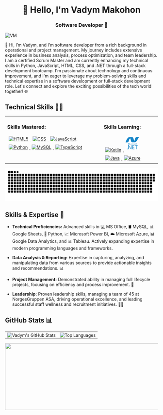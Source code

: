<h1 align="center">👋 Hello, I'm Vadym Makohon</h1>
<h3 align="center"> Software Developer 🚀</h3>

![VM](https://github.com/VadymMakohon/VadymMakohon/assets/138728243/e197652c-cb9a-42b4-b865-018e849673e6)

🚀 Hi, I’m Vadym, and I'm software developer from a rich background in operational and project management. My journey includes extensive experience in business analysis, process optimization, and team leadership. I am a certified Scrum Master and am currently enhancing my technical skills in Python, JavaScript, HTML, CSS, and .NET through a full-stack development bootcamp. I'm passionate about technology and continuous improvement, and I'm eager to leverage my problem-solving skills and technical expertise in a software development or full-stack development role. Let's connect and explore the exciting possibilities of the tech world together! 🌐

## Technical Skills 👩‍💻 

<table>
  <tr>
    <td valign="top">
      <h3>Skills Mastered:</h3>
      <div>
        <a href="https://www.svgrepo.com/show/452228/html-5.svg" target="_blank" rel="noreferrer">
          <img src="https://www.svgrepo.com/show/452228/html-5.svg" alt="HTML5" width="45" height="45" style="margin: 5px;"/>
        </a>
        <a href="https://www.w3schools.com/css/" target="_blank" rel="noreferrer">
          <img src="https://www.svgrepo.com/show/452185/css-3.svg" alt="CSS" width="45" height="45" style="margin: 5px;"/>
        </a>
        <a href="https://www.w3schools.com/js/" target="_blank" rel="noreferrer">
          <img src="https://seeklogo.com/images/J/javascript-logo-8892AEFCAC-seeklogo.com.png" alt="JavaScript" width="45" height="45" style="margin: 5px;"/>
        </a>
        <a href="https://www.python.org/" target="_blank" rel="noreferrer">
          <img src="https://www.svgrepo.com/show/452091/python.svg" alt="Python" width="45" height="45" style="margin: 5px;"/>
        </a>
        <a href="https://www.mysql.com/" target="_blank" rel="noreferrer">
          <img src="https://www.svgrepo.com/show/439233/mysql.svg" alt="MySQL" width="45" height="45" style="margin: 5px;"/>
        </a>
        <a href="https://www.typescriptlang.org/" target="_blank" rel="noreferrer">
          <img src="https://upload.wikimedia.org/wikipedia/commons/4/4c/Typescript_logo_2020.svg" alt="TypeScript" width="45" height="45" style="margin: 5px;"/>
        </a>
      </div>
    </td>
    <td valign="top">
      <h3>Skills Learning:</h3>
      <div>
        <a href="https://kotlinlang.org/" target="_blank" rel="noreferrer">
          <img src="https://www.victoryinfotech.com/wp-content/uploads/2021/09/Untitled-design-30.png" alt="Kotlin" width="45" height="45" style="margin: 5px;"/>
        </a>
        <a href="https://dotnet.microsoft.com/en-us/languages" target="_blank" rel="noreferrer">
          <img src="https://raw.githubusercontent.com/devicons/devicon/master/icons/dot-net/dot-net-plain-wordmark.svg" alt="DotNet" width="45" height="45" style="margin: 5px;"/>
        </a>
        <a href="https://www.java.com/" target="_blank" rel="noreferrer">
          <img src="https://www.sommelierdecafe.com/wp-content/uploads/2009/06/java-logo1-1.png" alt="Java" width="45" height="45" style="margin: 5px;"/>
        </a>
        <a href="https://azure.microsoft.com/en-in" target="_blank" rel="noreferrer">
          <img src="https://www.svgrepo.com/show/331732/microsoft-azure.svg" alt="Azure" width="45" height="45" style="margin: 5px;"/>
        </a>
      </div>
    </td>
  </tr>
</table>


<p align="center">
 <img width="1000" src="assets/github-snake.svg" alt="snake"/>
</p>

## Skills & Expertise 🔧

- **Technical Proficiencies:** Advanced skills in 💻 MS Office, 🛢️ MySQL, 📊 Google Sheets, 🐍 Python, 📈 Microsoft Power BI, ☁️ Microsoft Azure, 📊 Google Data Analytics, and 📊 Tableau. Actively expanding expertise in modern programming languages and frameworks.

- **Data Analysis & Reporting:** Expertise in capturing, analyzing, and manipulating data from various sources to provide actionable insights and recommendations. 📊

- **Project Management:** Demonstrated ability in managing full lifecycle projects, focusing on efficiency and process improvement. 🔄

- **Leadership:** Proven leadership skills, managing a team of 45 at NorgesGruppen ASA, driving operational excellence, and leading successful staff wellness and recruitment initiatives. 🏢💼
 
## GitHub Stats 📊

<table>
  <tr>
    <td>
      <img src="https://github-readme-stats.vercel.app/api?username=VadymMakohon&show_icons=true&hide=prs&count_private=true&theme=radical" alt="Vadym's GitHub Stats" />
    </td>
    <td>
      <img src="https://github-readme-stats.vercel.app/api/top-langs/?username=VadymMakohon&layout=compact&theme=radical" alt="Top Languages" />
    </td>
  </tr>
</table>

<p align="left">
  <img width="800" height="220" src="https://streak-stats.demolab.com?user=VadymMakohon&theme=highcontrast&hide_border=true&border_radius=5&card_width=800">
</p>

